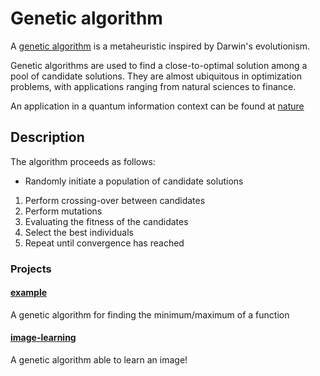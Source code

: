 # Genetic algorithm 

A [genetic algorithm](https://en.wikipedia.org/wiki/Genetic_algorithm) is a metaheuristic inspired by Darwin's evolutionism.

Genetic algorithms are used to find a close-to-optimal solution among a pool of candidate solutions. They are almost ubiquitous in optimization problems, with applications ranging from natural sciences to finance.

An application in a quantum information context can be found at [nature](https://www.nature.com/articles/s41598-017-14680-7)

## Description

The algorithm proceeds as follows:

+ Randomly initiate a population of candidate solutions
1. Perform crossing-over between candidates
2. Perform mutations
3. Evaluating the fitness of the candidates
4. Select the best individuals
5. Repeat until convergence has reached


### Projects

#### [example](/example)

A genetic algorithm for finding the minimum/maximum of a function

#### [image-learning](/image-learning)

A genetic algorithm able to learn an image!
